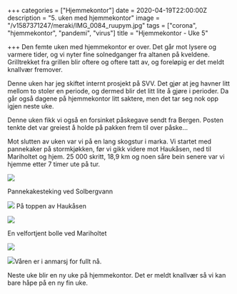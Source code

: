 +++
categories = ["Hjemmekontor"]
date = 2020-04-19T22:00:00Z
description = "5. uken med hjemmekontor"
image = "/v1587371247/meraki/IMG_0084_ruupym.jpg"
tags = ["corona", "hjemmekontor", "pandemi", "virus"]
title = "Hjemmekontor - Uke 5"

+++
Den femte uken med hjemmekontor er over. Det går mot lysere og varmere tider, og vi nyter fine solnedganger fra altanen på kveldene. Grilltrekket fra grillen blir oftere og oftere tatt av, og foreløpig er det meldt knallvær fremover.

Denne uken har jeg skiftet internt prosjekt på SVV. Det gjør at jeg havner litt mellom to stoler en periode, og dermed blir det litt lite å gjøre i perioder. Da går også dagene på hjemmekontor litt saktere, men det tar seg nok opp igjen neste uke.

Denne uken fikk vi også en forsinket påskegave sendt fra Bergen. Posten tenkte det var greiest å holde på pakken frem til over påske...

Mot slutten av uken var vi på en lang skogstur i marka. Vi startet med pannekaker på stormkjøkken, før vi gikk videre mot Haukåsen, ned til Mariholtet og hjem. 25 000 skritt, 18,9 km og noen såre bein senere var vi hjemme etter 7 timer ute på tur.

![](https://res.cloudinary.com/meraki-images/image/upload/w_650,f_auto,q_auto/v1587371730/meraki/IMG_0091_upj6of.jpg)

Pannekakesteking ved Solbergvann

![](https://res.cloudinary.com/meraki-images/image/upload/w_650,f_auto,q_auto/v1587371744/meraki/IMG_0103_ziqbpk.jpg)
På toppen av Haukåsen

![](https://res.cloudinary.com/meraki-images/image/upload/w_650,f_auto,q_auto/v1587371752/meraki/IMG_0106_hdimaj.jpg)

En velfortjent bolle ved Mariholtet

![](https://res.cloudinary.com/meraki-images/image/upload/w_650,f_auto,q_auto/v1587371769/meraki/IMG_0107_yh4mju.jpg)

![](https://res.cloudinary.com/meraki-images/image/upload/w_650,f_auto,q_auto/v1587371777/meraki/IMG_0109_yhlext.jpg)Våren er i anmarsj for fullt nå.

Neste uke blir en ny uke på hjemmekontor. Det er meldt knallvær så vi kan bare håpe på en ny fin uke. 